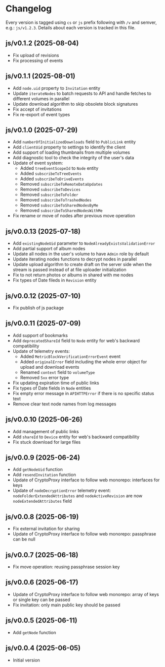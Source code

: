 # Changelog

Every version is tagged using `cs` or `js` prefix following with `/v` and semver, e.g.: `js/v1.2.3`. Details about each version is tracked in this file.

## js/v0.1.2 (2025-08-04)

* Fix upload of revisions
* Fix processing of events

## js/v0.1.1 (2025-08-01)

* Add `node.uid` property to `Invitation` entity
* Update `iterateNodes` to batch requests to API and handle fetches to different volumes in parallel
* Update download algorithm to skip obsolete block signatures
* Fix accept of invitations
* Fix re-export of event types

## js/v0.1.0 (2025-07-29)

* Add `numberOfInitializedDownloads` field to `PublicLink` entity
* Add `clientUid` property to settings to identify the client
* Add support of loading thumbnails from multiple volumes
* Add diagnostic tool to check the integrity of the user's data
* Update of event system:
    * Added `treeEventScopeId` to `Node` entity
    * Added `subscribeToTreeEvents`
    * Added `subscribeToDriveEvents`
    * Removed `subscribeToRemoteDataUpdates`
    * Removed `subscribeToDevices`
    * Removed `subscribeToFolder`
    * Removed `subscribeToTrashedNodes`
    * Removed `subscribeToSharedNodesByMe`
    * Removed `subscribeToSharedNodesWithMe`
* Fix rename or move of nodes after previous move operation

## js/v0.0.13 (2025-07-18)

* Add `existingNodeUid` parameter to `NodeAlreadyExistsValidationError`
* Add partial support of album nodes
* Update all nodes in the user's volume to have `Admin` role by default
* Update iterating nodes functions to decrypt nodes in parallel
* Update upload algorithm to create draft on the server side when the stream is passed instead of at file uploader initialization
* Fix to not return photos or albums in shared with me nodes
* Fix types of Date fileds in `Revision` entity

## js/v0.0.12 (2025-07-10)

* Fix publish of js package

## js/v0.0.11 (2025-07-09)

* Add support of bookmarks
* Add `deprecatedShareId` field to `Node` entity for web's backward compatibility
* Update of telemetry events:
    * Added `MetricBlockVerificationErrorEvent` event
    * Added `originalError` field including the whole error object for upload and download events
    * Renamed `context` field to `volumeType`
    * Removed `5xx` error type
* Fix updating expiration time of public links
* Fix types of Date fields in `Node` entities
* Fix empty error message in `APIHTTPError` if there is no specific status text
* Remove clear text node names from log messages

## js/v0.0.10 (2025-06-26)

* Add management of public links
* Add `shareId` to `Device` entity for web's backward compatibility
* Fix stuck download for large files

## js/v0.0.9 (2025-06-24)

* Add `getNodeUid` function
* Add `resendInvitation` function
* Update of CryptoProxy interface to follow web monorepo: interfaces for keys
* Update of `nodeDecryptionError` telemetry event: `nodeFolderExtendedAttributes` and `nodeActiveRevision` are now `nodeExtendedAttributes` field

## js/v0.0.8 (2025-06-19)

* Fix external invitation for sharing
* Update of CryptoProxy interface to follow web monorepo: passphrase can be null

## js/v0.0.7 (2025-06-18)

* Fix move operation: reusing passphrase session key

## js/v0.0.6 (2025-06-17)

* Update of CryptoProxy interface to follow web monorepo: array of keys or single key can be passed
* Fix invitation: only main public key should be passed

## js/v0.0.5 (2025-06-11)

* Add `getNode` function

## js/v0.0.4 (2025-06-05)

* Initial version
